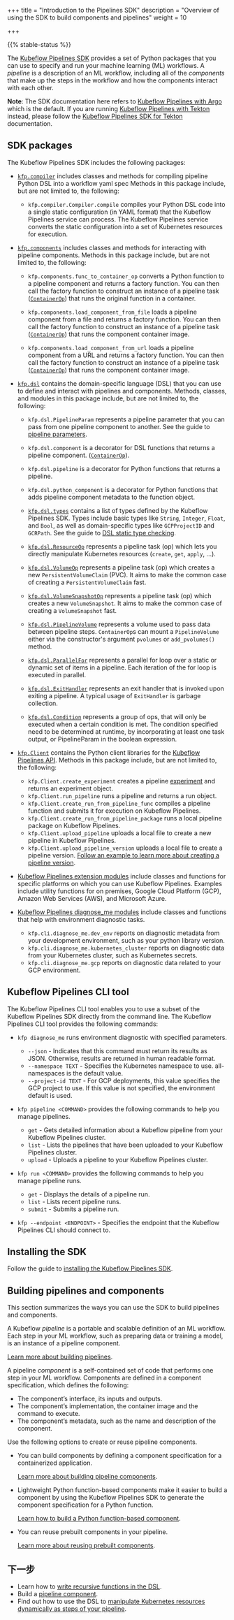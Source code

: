 +++
title = "Introduction to the Pipelines SDK"
description = "Overview of using the SDK to build components and pipelines"
weight = 10
                    
+++

{{% stable-status %}}

The [Kubeflow Pipelines 
SDK](https://kubeflow-pipelines.readthedocs.io/en/stable/source/kfp.html)
provides a set of Python packages that you can use to specify and run your 
machine learning (ML) workflows. A *pipeline* is a description of an ML 
workflow, including all of the *components* that make up the steps in the 
workflow and how the components interact with each other. 

**Note**: The SDK documentation here refers to [Kubeflow Pipelines with Argo](https://github.com/kubeflow/pipelines) which is the default.
If you are running [Kubeflow Pipelines with Tekton](https://github.com/kubeflow/kfp-tekton) instead,
please follow the [Kubeflow Pipelines SDK for Tekton](/docs/components/pipelines/sdk/pipelines-with-tekton) documentation.

## SDK packages

The Kubeflow Pipelines SDK includes the following packages:

* [`kfp.compiler`](https://kubeflow-pipelines.readthedocs.io/en/stable/source/kfp.compiler.html)
  includes classes and methods for compiling pipeline Python DSL into a workflow yaml spec
    Methods in this package include, but are not limited
  to, the following:

  * `kfp.compiler.Compiler.compile` compiles your Python DSL code into a single 
    static configuration (in YAML format) that the Kubeflow Pipelines service
    can process. The Kubeflow Pipelines service converts the static 
    configuration into a set of Kubernetes resources for execution.

* [`kfp.components`](https://kubeflow-pipelines.readthedocs.io/en/stable/source/kfp.components.html)
  includes classes and methods for interacting with pipeline components. 
  Methods in this package include, but are not limited to, the following:

  * `kfp.components.func_to_container_op` converts a Python function to a 
    pipeline component and returns a factory function.
    You can then call the factory function to construct an instance of a 
    pipeline task
    ([`ContainerOp`](https://kubeflow-pipelines.readthedocs.io/en/stable/source/kfp.dsl.html#kfp.dsl.ContainerOp)) 
    that runs the original function in a container.

  * `kfp.components.load_component_from_file` loads a pipeline component from
    a file and returns a factory function.
    You can then call the factory function to construct an instance of a 
    pipeline task 
    ([`ContainerOp`](https://kubeflow-pipelines.readthedocs.io/en/stable/source/kfp.dsl.html#kfp.dsl.ContainerOp)) 
    that runs the component container image.

  * `kfp.components.load_component_from_url` loads a pipeline component from
    a URL and returns a factory function.
    You can then call the factory function to construct an instance of a 
    pipeline task 
    ([`ContainerOp`](https://kubeflow-pipelines.readthedocs.io/en/stable/source/kfp.dsl.html#kfp.dsl.ContainerOp)) 
    that runs the component container image.

* [`kfp.dsl`](https://kubeflow-pipelines.readthedocs.io/en/stable/source/kfp.dsl.html)
  contains the domain-specific language (DSL) that you can use to define and
  interact with pipelines and components. 
  Methods, classes, and modules in this package include, but are not limited to, 
  the following:

  * `kfp.dsl.PipelineParam` represents a pipeline parameter that you can pass
    from one pipeline component to another. See the guide to 
    [pipeline parameters](/docs/components/pipelines/sdk/parameters/).
  * `kfp.dsl.component` is a decorator for DSL functions that returns a
    pipeline component.
    ([`ContainerOp`](https://kubeflow-pipelines.readthedocs.io/en/stable/source/kfp.dsl.html#kfp.dsl.ContainerOp)).
  * `kfp.dsl.pipeline` is a decorator for Python functions that returns a
    pipeline.
  * `kfp.dsl.python_component` is a decorator for Python functions that adds
    pipeline component metadata to the function object.
  * [`kfp.dsl.types`](https://kubeflow-pipelines.readthedocs.io/en/stable/source/kfp.dsl.types.html) 
    contains a list of types defined by the Kubeflow Pipelines SDK. Types
    include basic types like `String`, `Integer`, `Float`, and `Bool`, as well
    as domain-specific types like `GCPProjectID` and `GCRPath`.
    See the guide to 
    [DSL static type checking](/docs/components/pipelines/sdk/static-type-checking).
  * [`kfp.dsl.ResourceOp`](https://kubeflow-pipelines.readthedocs.io/en/stable/source/kfp.dsl.html#kfp.dsl.ResourceOp)
    represents a pipeline task (op) which lets you directly manipulate 
    Kubernetes resources (`create`, `get`, `apply`, ...).
  * [`kfp.dsl.VolumeOp`](https://kubeflow-pipelines.readthedocs.io/en/stable/source/kfp.dsl.html#kfp.dsl.VolumeOp)
    represents a pipeline task (op) which creates a new `PersistentVolumeClaim` 
    (PVC). It aims to make the common case of creating a `PersistentVolumeClaim` 
    fast.
  * [`kfp.dsl.VolumeSnapshotOp`](https://kubeflow-pipelines.readthedocs.io/en/stable/source/kfp.dsl.html#kfp.dsl.VolumeSnapshotOp)
    represents a pipeline task (op) which creates a new `VolumeSnapshot`. It 
    aims to make the common case of creating a `VolumeSnapshot` fast.
  * [`kfp.dsl.PipelineVolume`](https://kubeflow-pipelines.readthedocs.io/en/stable/source/kfp.dsl.html#kfp.dsl.PipelineVolume)
    represents a volume used to pass data between pipeline steps. `ContainerOp`s 
    can mount a `PipelineVolume` either via the constructor's argument 
    `pvolumes` or `add_pvolumes()` method.
  * [`kfp.dsl.ParallelFor`](https://kubeflow-pipelines.readthedocs.io/en/stable/source/kfp.dsl.html#kfp.dsl.ParallelFor)
    represents a parallel for loop over a static or dynamic set of items in a pipeline.
    Each iteration of the for loop is executed in parallel.
  
  * [`kfp.dsl.ExitHandler`](https://kubeflow-pipelines.readthedocs.io/en/stable/source/kfp.dsl.html#kfp.dsl.ExitHandler)
    represents an exit handler that is invoked upon exiting a pipeline. A typical
    usage of `ExitHandler` is garbage collection.
  
  * [`kfp.dsl.Condition`](https://kubeflow-pipelines.readthedocs.io/en/stable/source/kfp.dsl.html#kfp.dsl.Condition)
    represents a group of ops, that will only be executed when a certain condition is met.
    The condition specified need to be determined at runtime, by incorporating at least one task output, 
    or PipelineParam in the boolean expression.

* [`kfp.Client`](https://kubeflow-pipelines.readthedocs.io/en/stable/source/kfp.client.html)
  contains the Python client libraries for the [Kubeflow Pipelines 
  API](/docs/components/pipelines/reference/api/kubeflow-pipeline-api-spec/).
  Methods in this package include, but are not limited to, the following:

  * `kfp.Client.create_experiment` creates a pipeline 
    [experiment](/docs/components/pipelines/concepts/experiment/) and returns an
    experiment object.
  * `kfp.Client.run_pipeline` runs a pipeline and returns a run object.
  * `kfp.Client.create_run_from_pipeline_func` compiles a pipeline function and submits it
    for execution on Kubeflow Pipelines.
  * `kfp.Client.create_run_from_pipeline_package` runs a local pipeline package on Kubeflow Pipelines.
  * `kfp.Client.upload_pipeline` uploads a local file to create a new pipeline in Kubeflow Pipelines.
  * `kfp.Client.upload_pipeline_version` uploads a local file to create a pipeline version. [Follow an example to learn more about creating a pipeline version](/docs/components/pipelines/tutorials/sdk-examples).

* [Kubeflow Pipelines extension modules](https://kubeflow-pipelines.readthedocs.io/en/stable/source/kfp.extensions.html)
  include classes and functions for specific platforms on which you can use
  Kubeflow Pipelines. Examples include utility functions for on premises,
  Google Cloud Platform (GCP), Amazon Web Services (AWS), and Microsoft Azure.

* [Kubeflow Pipelines diagnose_me modules](https://github.com/kubeflow/pipelines/tree/master/sdk/python/kfp/cli/diagnose_me) include classes and functions that help with environment diagnostic tasks. 
 
  * `kfp.cli.diagnose_me.dev_env` reports on diagnostic metadata from your development environment, such as your python library version.
  * `kfp.cli.diagnose_me.kubernetes_cluster` reports on diagnostic data from your Kubernetes cluster, such as Kubernetes secrets.
  * `kfp.cli.diagnose_me.gcp` reports on diagnostic data related to your GCP environment.
 
## Kubeflow Pipelines CLI tool 
The Kubeflow Pipelines CLI tool enables you to use a subset of the Kubeflow Pipelines SDK directly from the command line. The Kubeflow Pipelines CLI tool provides the following commands:

* `kfp diagnose_me` runs environment diagnostic with specified parameters.
  * `--json` - Indicates that this command must return its results as JSON. Otherwise, results are returned in human readable format.
  * `--namespace TEXT` - Specifies the Kubernetes namespace to use. all-namespaces is the default value.
  * `--project-id TEXT` - For GCP deployments, this value specifies the GCP project to use. If this value is not specified, the environment default is used.
  
* `kfp pipeline <COMMAND>` provides the following commands to help you manage pipelines.
  * `get`  - Gets detailed information about a Kubeflow pipeline from your Kubeflow Pipelines cluster.
  * `list` - Lists the pipelines that have been uploaded to your Kubeflow Pipelines cluster.
  * `upload` - Uploads a pipeline to your Kubeflow Pipelines cluster.
  
* `kfp run <COMMAND>` provides the following commands to help you manage pipeline runs.
  * `get` - Displays the details of a pipeline run.
  * `list` - Lists recent pipeline runs.
  * `submit` - Submits a pipeline run.
  
* `kfp --endpoint <ENDPOINT>` - Specifies the endpoint that the Kubeflow Pipelines CLI should connect to.

## Installing the SDK

Follow the guide to 
[installing the Kubeflow Pipelines SDK](/docs/components/pipelines/sdk/install-sdk/).

## Building pipelines and components

This section summarizes the ways you can use the SDK to build pipelines and 
components.

A Kubeflow _pipeline_ is a portable and scalable definition of an ML workflow.
Each step in your ML workflow, such as preparing data or training a model,
is an instance of a pipeline component.

[Learn more about building pipelines](/docs/components/pipelines/sdk/build-pipeline).

A pipeline _component_ is a self-contained set of code that performs one step
in your ML workflow. Components are defined in a component specification, which
defines the following:

*   The component’s interface, its inputs and outputs.
*   The component’s implementation, the container image and the command to
    execute.
*   The component’s metadata, such as the name and description of the
    component.

Use the following options to create or reuse pipeline components.    

*   You can build components by defining a component specification for a
    containerized application.

    [Learn more about building pipeline components](/docs/components/pipelines/sdk/component-development).

*   Lightweight Python function-based components make it easier to build a
    component by using the Kubeflow Pipelines SDK to generate the component
    specification for a Python function.

    [Learn how to build a Python function-based component](/docs/components/pipelines/sdk/python-function-components).

*   You can reuse prebuilt components in your pipeline.

    [Learn more about reusing prebuilt components](/docs/examples/shared-resources/).


## 下一步

* Learn how to [write recursive functions in the 
  DSL](/docs/components/pipelines/sdk/dsl-recursion).
* Build a [pipeline component](/docs/components/pipelines/sdk/component-development/).
* Find out how to use the DSL to [manipulate Kubernetes resources dynamically 
  as steps of your pipeline](/docs/components/pipelines/sdk/manipulate-resources/).
